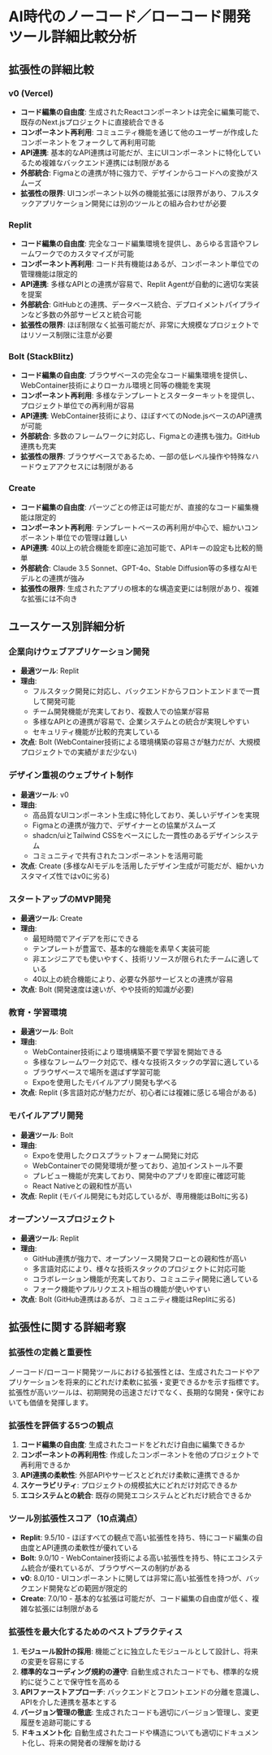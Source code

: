 # AI時代のノーコード／ローコード開発ツール詳細比較分析

## 拡張性の詳細比較

### v0 (Vercel)
- **コード編集の自由度**: 生成されたReactコンポーネントは完全に編集可能で、既存のNext.jsプロジェクトに直接統合できる
- **コンポーネント再利用**: コミュニティ機能を通じて他のユーザーが作成したコンポーネントをフォークして再利用可能
- **API連携**: 基本的なAPI連携は可能だが、主にUIコンポーネントに特化しているため複雑なバックエンド連携には制限がある
- **外部統合**: Figmaとの連携が特に強力で、デザインからコードへの変換がスムーズ
- **拡張性の限界**: UIコンポーネント以外の機能拡張には限界があり、フルスタックアプリケーション開発には別のツールとの組み合わせが必要

### Replit
- **コード編集の自由度**: 完全なコード編集環境を提供し、あらゆる言語やフレームワークでのカスタマイズが可能
- **コンポーネント再利用**: コード共有機能はあるが、コンポーネント単位での管理機能は限定的
- **API連携**: 多様なAPIとの連携が容易で、Replit Agentが自動的に適切な実装を提案
- **外部統合**: GitHubとの連携、データベース統合、デプロイメントパイプラインなど多数の外部サービスと統合可能
- **拡張性の限界**: ほぼ制限なく拡張可能だが、非常に大規模なプロジェクトではリソース制限に注意が必要

### Bolt (StackBlitz)
- **コード編集の自由度**: ブラウザベースの完全なコード編集環境を提供し、WebContainer技術によりローカル環境と同等の機能を実現
- **コンポーネント再利用**: 多様なテンプレートとスターターキットを提供し、プロジェクト単位での再利用が容易
- **API連携**: WebContainer技術により、ほぼすべてのNode.jsベースのAPI連携が可能
- **外部統合**: 多数のフレームワークに対応し、Figmaとの連携も強力。GitHub連携も充実
- **拡張性の限界**: ブラウザベースであるため、一部の低レベル操作や特殊なハードウェアアクセスには制限がある

### Create
- **コード編集の自由度**: パーツごとの修正は可能だが、直接的なコード編集機能は限定的
- **コンポーネント再利用**: テンプレートベースの再利用が中心で、細かいコンポーネント単位での管理は難しい
- **API連携**: 40以上の統合機能を即座に追加可能で、APIキーの設定も比較的簡単
- **外部統合**: Claude 3.5 Sonnet、GPT-4o、Stable Diffusion等の多様なAIモデルとの連携が強み
- **拡張性の限界**: 生成されたアプリの根本的な構造変更には制限があり、複雑な拡張には不向き

## ユースケース別詳細分析

### 企業向けウェブアプリケーション開発
- **最適ツール**: Replit
- **理由**: 
  - フルスタック開発に対応し、バックエンドからフロントエンドまで一貫して開発可能
  - チーム開発機能が充実しており、複数人での協業が容易
  - 多様なAPIとの連携が容易で、企業システムとの統合が実現しやすい
  - セキュリティ機能が比較的充実している
- **次点**: Bolt (WebContainer技術による環境構築の容易さが魅力だが、大規模プロジェクトでの実績がまだ少ない)

### デザイン重視のウェブサイト制作
- **最適ツール**: v0
- **理由**:
  - 高品質なUIコンポーネント生成に特化しており、美しいデザインを実現
  - Figmaとの連携が強力で、デザイナーとの協業がスムーズ
  - shadcn/uiとTailwind CSSをベースにした一貫性のあるデザインシステム
  - コミュニティで共有されたコンポーネントを活用可能
- **次点**: Create (多様なAIモデルを活用したデザイン生成が可能だが、細かいカスタマイズ性ではv0に劣る)

### スタートアップのMVP開発
- **最適ツール**: Create
- **理由**:
  - 最短時間でアイデアを形にできる
  - テンプレートが豊富で、基本的な機能を素早く実装可能
  - 非エンジニアでも使いやすく、技術リソースが限られたチームに適している
  - 40以上の統合機能により、必要な外部サービスとの連携が容易
- **次点**: Bolt (開発速度は速いが、やや技術的知識が必要)

### 教育・学習環境
- **最適ツール**: Bolt
- **理由**:
  - WebContainer技術により環境構築不要で学習を開始できる
  - 多様なフレームワーク対応で、様々な技術スタックの学習に適している
  - ブラウザベースで場所を選ばず学習可能
  - Expoを使用したモバイルアプリ開発も学べる
- **次点**: Replit (多言語対応が魅力だが、初心者には複雑に感じる場合がある)

### モバイルアプリ開発
- **最適ツール**: Bolt
- **理由**:
  - Expoを使用したクロスプラットフォーム開発に対応
  - WebContainerでの開発環境が整っており、追加インストール不要
  - プレビュー機能が充実しており、開発中のアプリを即座に確認可能
  - React Nativeとの親和性が高い
- **次点**: Replit (モバイル開発にも対応しているが、専用機能はBoltに劣る)

### オープンソースプロジェクト
- **最適ツール**: Replit
- **理由**:
  - GitHub連携が強力で、オープンソース開発フローとの親和性が高い
  - 多言語対応により、様々な技術スタックのプロジェクトに対応可能
  - コラボレーション機能が充実しており、コミュニティ開発に適している
  - フォーク機能やプルリクエスト相当の機能が使いやすい
- **次点**: Bolt (GitHub連携はあるが、コミュニティ機能はReplitに劣る)

## 拡張性に関する詳細考察

### 拡張性の定義と重要性
ノーコード/ローコード開発ツールにおける拡張性とは、生成されたコードやアプリケーションを将来的にどれだけ柔軟に拡張・変更できるかを示す指標です。拡張性が高いツールは、初期開発の迅速さだけでなく、長期的な開発・保守においても価値を発揮します。

### 拡張性を評価する5つの観点
1. **コード編集の自由度**: 生成されたコードをどれだけ自由に編集できるか
2. **コンポーネントの再利用性**: 作成したコンポーネントを他のプロジェクトで再利用できるか
3. **API連携の柔軟性**: 外部APIやサービスとどれだけ柔軟に連携できるか
4. **スケーラビリティ**: プロジェクトの規模拡大にどれだけ対応できるか
5. **エコシステムとの統合**: 既存の開発エコシステムとどれだけ統合できるか

### ツール別拡張性スコア（10点満点）
- **Replit**: 9.5/10 - ほぼすべての観点で高い拡張性を持ち、特にコード編集の自由度とAPI連携の柔軟性が優れている
- **Bolt**: 9.0/10 - WebContainer技術による高い拡張性を持ち、特にエコシステム統合が優れているが、ブラウザベースの制約がある
- **v0**: 8.0/10 - UIコンポーネントに関しては非常に高い拡張性を持つが、バックエンド開発などの範囲が限定的
- **Create**: 7.0/10 - 基本的な拡張は可能だが、コード編集の自由度が低く、複雑な拡張には制限がある

### 拡張性を最大化するためのベストプラクティス
1. **モジュール設計の採用**: 機能ごとに独立したモジュールとして設計し、将来の変更を容易にする
2. **標準的なコーディング規約の遵守**: 自動生成されたコードでも、標準的な規約に従うことで保守性を高める
3. **APIファーストアプローチ**: バックエンドとフロントエンドの分離を意識し、APIを介した連携を基本とする
4. **バージョン管理の徹底**: 生成されたコードも適切にバージョン管理し、変更履歴を追跡可能にする
5. **ドキュメント化**: 自動生成されたコードや構造についても適切にドキュメント化し、将来の開発者の理解を助ける
